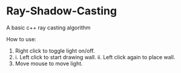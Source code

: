 # Ray-Shadow-Casting
A basic c++ ray casting algorithm

How to use:
1) Right click to toggle light on/off.
2) i.  Left click to start drawing wall.
   ii. Left click again to place wall.
3) Move mouse to move light.
